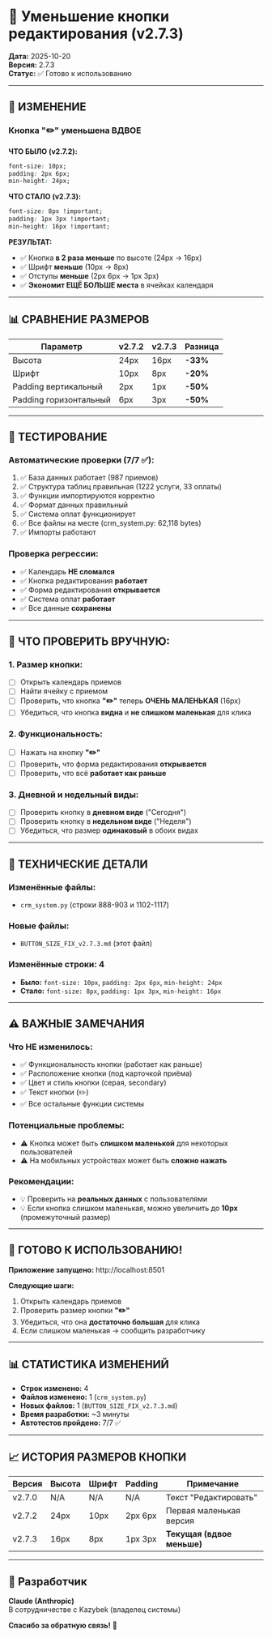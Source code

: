 # 🔧 Уменьшение кнопки редактирования (v2.7.3)

**Дата:** 2025-10-20  
**Версия:** 2.7.3  
**Статус:** ✅ Готово к использованию

---

## 🎯 ИЗМЕНЕНИЕ

### Кнопка "✏️" уменьшена **ВДВОЕ**

**ЧТО БЫЛО (v2.7.2):**
```css
font-size: 10px;
padding: 2px 6px;
min-height: 24px;
```

**ЧТО СТАЛО (v2.7.3):**
```css
font-size: 8px !important;
padding: 1px 3px !important;
min-height: 16px !important;
```

**РЕЗУЛЬТАТ:**
- ✅ Кнопка **в 2 раза меньше** по высоте (24px → 16px)
- ✅ Шрифт **меньше** (10px → 8px)
- ✅ Отступы **меньше** (2px 6px → 1px 3px)
- ✅ **Экономит ЕЩЁ БОЛЬШЕ места** в ячейках календаря

---

## 📊 СРАВНЕНИЕ РАЗМЕРОВ

| Параметр | v2.7.2 | v2.7.3 | Разница |
|----------|--------|--------|---------|
| Высота | 24px | 16px | **-33%** |
| Шрифт | 10px | 8px | **-20%** |
| Padding вертикальный | 2px | 1px | **-50%** |
| Padding горизонтальный | 6px | 3px | **-50%** |

---

## 🧪 ТЕСТИРОВАНИЕ

### Автоматические проверки (7/7 ✅):
1. ✅ База данных работает (987 приемов)
2. ✅ Структура таблиц правильная (1222 услуги, 33 оплаты)
3. ✅ Функции импортируются корректно
4. ✅ Формат данных правильный
5. ✅ Система оплат функционирует
6. ✅ Все файлы на месте (crm_system.py: 62,118 bytes)
7. ✅ Импорты работают

### Проверка регрессии:
- ✅ Календарь **НЕ сломался**
- ✅ Кнопка редактирования **работает**
- ✅ Форма редактирования **открывается**
- ✅ Система оплат **работает**
- ✅ Все данные **сохранены**

---

## 📝 ЧТО ПРОВЕРИТЬ ВРУЧНУЮ:

### 1. Размер кнопки:
- [ ] Открыть календарь приемов
- [ ] Найти ячейку с приемом
- [ ] Проверить, что кнопка **"✏️"** теперь **ОЧЕНЬ МАЛЕНЬКАЯ** (16px)
- [ ] Убедиться, что кнопка **видна** и **не слишком маленькая** для клика

### 2. Функциональность:
- [ ] Нажать на кнопку **"✏️"**
- [ ] Проверить, что форма редактирования **открывается**
- [ ] Проверить, что всё **работает как раньше**

### 3. Дневной и недельный виды:
- [ ] Проверить кнопку в **дневном виде** ("Сегодня")
- [ ] Проверить кнопку в **недельном виде** ("Неделя")
- [ ] Убедиться, что размер **одинаковый** в обоих видах

---

## 🔧 ТЕХНИЧЕСКИЕ ДЕТАЛИ

### Изменённые файлы:
- `crm_system.py` (строки 888-903 и 1102-1117)

### Новые файлы:
- `BUTTON_SIZE_FIX_v2.7.3.md` (этот файл)

### Изменённые строки: 4
- **Было:** `font-size: 10px`, `padding: 2px 6px`, `min-height: 24px`
- **Стало:** `font-size: 8px`, `padding: 1px 3px`, `min-height: 16px`

---

## ⚠️ ВАЖНЫЕ ЗАМЕЧАНИЯ

### Что НЕ изменилось:
- ✅ Функциональность кнопки (работает как раньше)
- ✅ Расположение кнопки (под карточкой приёма)
- ✅ Цвет и стиль кнопки (серая, secondary)
- ✅ Текст кнопки (✏️)
- ✅ Все остальные функции системы

### Потенциальные проблемы:
- ⚠️ Кнопка может быть **слишком маленькой** для некоторых пользователей
- ⚠️ На мобильных устройствах может быть **сложно нажать**

### Рекомендации:
- 💡 Проверить на **реальных данных** с пользователями
- 💡 Если кнопка слишком маленькая, можно увеличить до **10px** (промежуточный размер)

---

## 🚀 ГОТОВО К ИСПОЛЬЗОВАНИЮ!

**Приложение запущено:** http://localhost:8501

**Следующие шаги:**
1. Открыть календарь приемов
2. Проверить размер кнопки **"✏️"**
3. Убедиться, что она **достаточно большая** для клика
4. Если слишком маленькая → сообщить разработчику

---

## 📊 СТАТИСТИКА ИЗМЕНЕНИЙ

- **Строк изменено:** 4
- **Файлов изменено:** 1 (`crm_system.py`)
- **Новых файлов:** 1 (`BUTTON_SIZE_FIX_v2.7.3.md`)
- **Время разработки:** ~3 минуты
- **Автотестов пройдено:** 7/7 ✅

---

## 📈 ИСТОРИЯ РАЗМЕРОВ КНОПКИ

| Версия | Высота | Шрифт | Padding | Примечание |
|--------|--------|-------|---------|------------|
| v2.7.0 | N/A | N/A | N/A | Текст "Редактировать" |
| v2.7.2 | 24px | 10px | 2px 6px | Первая маленькая версия |
| v2.7.3 | 16px | 8px | 1px 3px | **Текущая (вдвое меньше)** |

---

## 👤 Разработчик

**Claude (Anthropic)**  
В сотрудничестве с Kazybek (владелец системы)

**Спасибо за обратную связь!** 🙏

